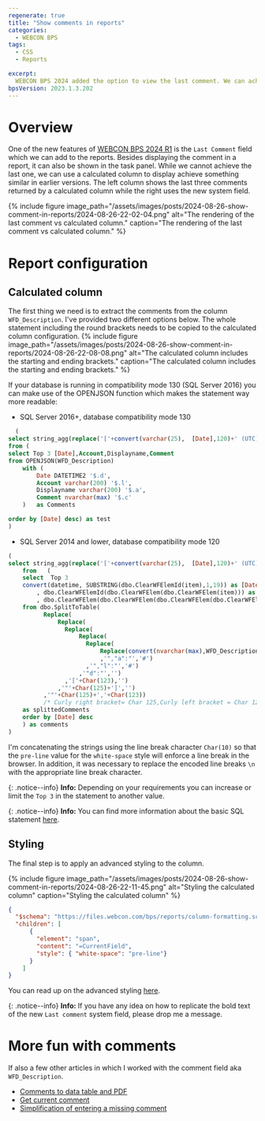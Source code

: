 ```yaml
---
regenerate: true
title: "Show comments in reports"
categories:
  - WEBCON BPS 
tags:  
  - CSS
  - Reports

excerpt:
  WEBCON BPS 2024 added the option to view the last comment. We can achieve a similar result in earlier version, too.
bpsVersion: 2023.1.3.202
---
```


# Overview
One of the new features of [WEBCON BPS 2024 R1](https://community.webcon.com/community/public/uploads/editor/WEBCON_BPS_2024_Release_Notes_EN.pdf) is the `Last Comment` field which we can add to the reports. Besides displaying the comment in a report, it can also be shown in the task panel. While we cannot achieve the last one, we can use a calculated column to display achieve something similar in earlier versions.
The left column shows the last three comments returned by a calculated column while the right uses the new system field.

{% include figure image_path="/assets/images/posts/2024-08-26-show-comment-in-reports/2024-08-26-22-02-04.png" alt="The rendering of the last comment vs calculated column." caption="The rendering of the last comment vs calculated column." %}


# Report configuration
## Calculated column 
The first thing we need is to extract the comments from the column `WFD_Description`. I've provided two different options below. The whole statement including the round brackets needs to be copied to the calculated column configuration.
{% include figure image_path="/assets/images/posts/2024-08-26-show-comment-in-reports/2024-08-26-22-08-08.png" alt="The calculated column includes the starting and ending brackets." caption="The calculated column includes the starting and ending brackets." %}

If your database is running in compatibility mode 130 (SQL Server 2016) you can make use of the OPENJSON function which makes the statement way more readable:
- SQL Server 2016+, database compatibility mode 130<br/>
  
``` sql
  (
select string_agg(replace('['+convert(varchar(25),  [Date],120)+' (UTC) ' +Displayname+ ']'+ Char(10)+Comment,'\n',Char(10)),Char(10))
from (
select Top 3 [Date],Account,Displayname,Comment
from OPENJSON(WFD_Description)
	with (
		Date DATETIME2 '$.d',
		Account varchar(200) '$.l',
		Displayname varchar(200) '$.a',
		Comment nvarchar(max) '$.c'
	)   as Comments

order by [Date] desc) as test
)
```
- SQL Server 2014 and lower, database compatibility mode 120<br/>
  
``` sql
(
select string_agg(replace('['+convert(varchar(25),  [Date],120)+' (UTC) ' +Displayname+ ']'+ Char(10)+Comment,'\n',Char(10)),Char(10))
	from   (
	select  Top 3
    convert(datetime, SUBSTRING(dbo.ClearWFElemId(item),1,19)) as [Date]
		, dbo.ClearWFElemId(dbo.ClearWFElem(dbo.ClearWFElem(item))) as DisplayName
		, dbo.ClearWFElem(dbo.ClearWFElem(dbo.ClearWFElem(dbo.ClearWFElem(item)))) Comment
	from dbo.SplitToTable(
		  Replace(
			  Replace(
			    Replace(
				    Replace(
				      Replace(
					      Replace(convert(nvarchar(max),WFD_Description),'","c":"','#')
					      ,'","a":"','#')
				      ,'","l":"','#')
				    ,'"d":"','')
			    ,'['+Char(123),'')
			  ,'"'+Char(125)+']','')
		  ,'"'+Char(125)+','+Char(123))
		  /* Curly right bracket= Char 125,Curly left bracket = Char 125*/
	as splittedComments    
	order by [Date] desc  
	) as comments
)
```
I'm concatenating the strings using the line break character `Char(10)` so that the `pre-line` value for the `white-space` style will enforce a line break in the browser. In addition, it was necessary to replace the encoded line breaks `\n` with the appropriate line break character.

{: .notice--info}
**Info:** Depending on your requirements you can increase or limit the `Top 3` in the statement to another value.

{: .notice--info}
**Info:** You can find more information about the basic SQL statement [here](/posts/2023/comments-to-data-table-and-pdf#displaying-comments-in-a-data-table).

## Styling
The final step is to apply an advanced styling to the column.

{% include figure image_path="/assets/images/posts/2024-08-26-show-comment-in-reports/2024-08-26-22-11-45.png" alt="Styling the calculated column" caption="Styling the calculated column" %}

```json
{
  "$schema": "https://files.webcon.com/bps/reports/column-formatting.schema.v3.json",
  "children": [
      {
        "element": "span",
        "content": "=CurrentField",
        "style": { "white-space": "pre-line"}
      }
    ]
}
```


You can read up on the advanced styling [here](https://community.webcon.com/posts/post/advanced-cell-coloring-in-reports/18/35). 

{: .notice--info}
**Info:** If you have any idea on how to replicate the bold text of the new  `Last comment` system field, please drop me a message.


# More fun with comments
If also a few other articles in which I worked with the comment field aka `WFD_Description`.

- [Comments to data table and PDF](/posts/2023/comments-to-data-table-and-pdf)<br/>
- [Get current comment](/posts/2024/current-comment)<br/>
- [Simplification of entering a missing comment](/posts/2023/simplification-of-missing-comment)<br/>



